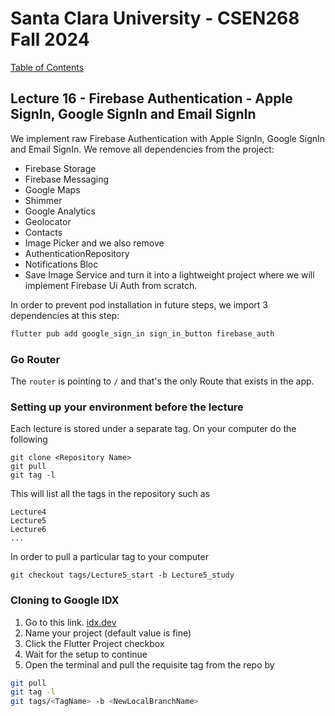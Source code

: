 # Santa Clara University - CSEN268 Fall 2024

[Table of Contents](/toc.md)


## Lecture 16 - Firebase Authentication - Apple SignIn, Google SignIn and Email SignIn
We implement raw Firebase Authentication with Apple SignIn, Google SignIn and Email SignIn.
We remove all dependencies from the project:
- Firebase Storage
- Firebase Messaging
- Google Maps
- Shimmer
- Google Analytics
- Geolocator
- Contacts
- Image Picker
and we also remove
- AuthenticationRepository
- Notifications Bloc
- Save Image Service
and turn it into a lightweight project where we will implement Firebase Ui Auth from scratch.

In order to prevent pod installation in future steps, we import 3 dependencies at this step:
```zsh
flutter pub add google_sign_in sign_in_button firebase_auth
```
### Go Router

The `router` is pointing to `/` and that's the only Route that exists in the app.

### Setting up your environment before the lecture

Each lecture is stored under a separate tag. On your computer do the following

    git clone <Repository Name>
    git pull
    git tag -l

This will list all the tags in the repository such as

    Lecture4
    Lecture5
    Lecture6
    ...

In order to pull a particular tag to your computer

    git checkout tags/Lecture5_start -b Lecture5_study

### Cloning to Google IDX

1. Go to this link. [idx.dev](https://idx.google.com/import?url=https://github.com/mehmetartun/CSEN268-F24)
2. Name your project (default value is fine)
3. Click the Flutter Project checkbox
4. Wait for the setup to continue
5. Open the terminal and pull the requisite tag from the repo by
```zsh
git pull
git tag -l
git tags/<TagName> -b <NewLocalBranchName>
```



